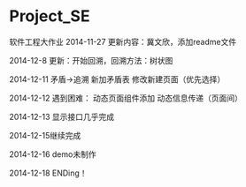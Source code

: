 Project_SE
==========

软件工程大作业
2014-11-27
更新内容：冀文欣，添加readme文件

2014-12-8
更新：开始回溯，回溯方法：树状图

2014-12-11
矛盾->追溯
新加矛盾表
修改新建页面（优先选择）

2014-12-12
遇到困难：
动态页面组件添加
动态信息传递（页面间）

2014-12-13
显示接口几乎完成

2014-12-15继续完成

2014-12-16 demo未制作

2014-12-18 ENDing！
